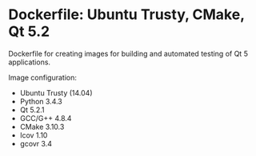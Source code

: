 # Dockerfile: Ubuntu Trusty, CMake, Qt 5.2

Dockerfile for creating images for building and automated testing of Qt 5 applications.

Image configuration:
- Ubuntu Trusty (14.04)
- Python 3.4.3
- Qt 5.2.1
- GCC/G++ 4.8.4
- CMake 3.10.3
- lcov 1.10
- gcovr 3.4
